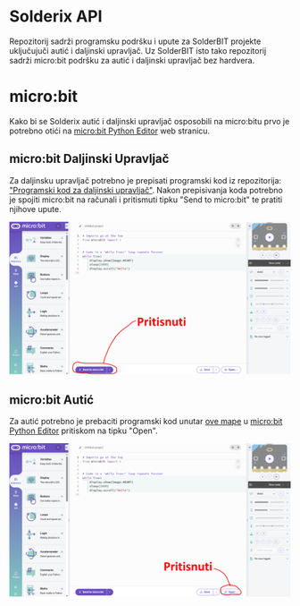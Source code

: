# Solderix API

Repozitorij sadrži programsku podršku i upute za SolderBIT projekte uključujuči autić i daljinski upravljač. Uz SolderBIT isto tako repozitorij sadrži micro:bit podršku za autić i daljinski upravljač bez hardvera.

# micro:bit

Kako bi se Solderix autić i daljinski upravljač osposobili na micro:bitu prvo je potrebno otići na [micro:bit Python Editor](https://python.microbit.org/v/3) web stranicu.

## micro:bit Daljinski Upravljač
Za daljinsku upravljač potrebno je prepisati programski kod iz repozitorija: ["Programski kod za daljinski upravljač"](microbit/controller/main.py). Nakon prepisivanja koda potrebno je spojiti micro:bit na računali i pritismuti tipku "Send to micro:bit" te pratiti njihove upute.
 
![alt_text](images/12345.png)

## micro:bit Autić
Za autić potrebno je prebaciti programski kod unutar [ove mape](microbit/car) u [micro:bit Python Editor](https://python.microbit.org/v/3) pritiskom na tipku "Open".

![alt_text](images/2345.png)



